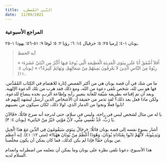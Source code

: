 ```yaml
---
title:  النَّبي المُضطرب
date:  11/09/2021
---
```


### المراجع الأسبوعية
يونان ١-٤؛ إرميا ٢٥: ٥؛ حزقيال ١٤: ٦؛ رؤيا ٢: ٥؛ لوقا ٩: ٥١-٥٦؛ يهوذا ١-٢٥.

> <p>آية الحفظ</p>
> « ‹أَفَلاَ أَشْفَقُ أَنَا عَلَى نِينَوَى الْمَدِينَةِ الْعَظِيمَةِ الَّتِي يُوجَدُ فِيهَا أَكْثَرُ مِنِ اثْنَتَيْ عَشَرَةَ رِبْوَةً مِنَ النَّاسِ الَّذِينَ لاَ يَعْرِفُونَ يَمِينَهُمْ مِنْ شِمَالِهِمْ، وَبَهَائِمُ كَثِيرَةٌ؟› » (يونان ٤: ١١).

ما من شك في أن قصة يونان هي من أكثر القصص إثارة للاهتمام في الكِتَاب المُقَدَّس.  فها هو نبي لله، شخص تلقى دعوة من الله، ومع ذلك فقد هرب من تلك الدعوة الإلهية.  وبعد أن تم إقناعه بطريقة شيَّقة للغاية بتغيير رأيه وإطاعة الرب، نجده ينصاع للدعوة. ولكن ماذا فعل بعد ذلك؟  لقد تذمر من حقيقة أن الأشخاص الذين أُرسل ليشهد إليهم قد تابوا فعلًا ونجوا من الدمار الذي، لولا ذلك، لكان سيكون من نصيبهم!

يا له من مثال لشخص ليس في راحة، وليس في سلام، حتى لدرجة أنه صرخ قائلًا، «فَالآنَ يَا رَبُّ، خُذْ نَفْسِي مِنِّي، لأَنَّ مَوْتِي خَيْرٌ مِنْ حَيَاتِي» (يونان ٤: ٣).

أشار يسوع نفسه إلى قصة يونان قائلًا: «رِجَالُ نِينَوَى سَيَقُومُونَ فِي الدِّينِ مَعَ هذَا الْجِيلِ وَيَدِينُونَهُ، لأَنَّهُمْ تَابُوا بِمُنَادَاةِ يُونَانَ، وَهُوَذَا أَعْظَمُ مِنْ يُونَانَ ههُنَا!» (متى ١٢: ٤١). إنه أعظم من يونان حقًا!  فإذا لم يكن كذلك، فما كان يمكن أن يكون مخلّصنا.

هذا الأسبوع، دعونا نلقي نظرة على يونان وما يمكن أن نتعلمه من اضطرابه وانعدام السلام لديه.